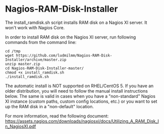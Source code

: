 # Nagios-RAM-Disk-Installer
The install_ramdisk.sh script installs RAM disk on a Nagios XI server. It won't work with Nagios Core.

In order to install RAM disk on the Nagios XI server, run following commands from the command line:

```
cd /tmp
wget https://github.com/ludmilmm/Nagios-RAM-Disk-Installer/archive/master.zip
unzip master.zip
cd Nagios-RAM-Disk-Installer-master/
chmod +x install_ramdisk.sh
./install_ramdisk.sh
```
The automatic install is NOT supported on RHEL/CentOS 5. If you have an older distribution, you will need to follow the manual install instructions below. The same is valid in cases when you have a "non-standard" Nagios XI instance (custom paths, custom config locations, etc.) or you want to set up the RAM disk in a "non-default" location.

For more information, read the following document: 
https://assets.nagios.com/downloads/nagiosxi/docs/Utilizing_A_RAM_Disk_In_NagiosXI.pdf
